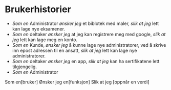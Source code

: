 # Brukerhistorier

* _Som en_ Administrator _ønsker jeg_ et biblotek med maler, _slik at jeg_ lett kan lage nye eksamener.
* _Som en_ deltaker _ønsker jeg_ at jeg kan registrere meg med google, _slik at jeg_ lett kan lage meg en konto.
* _Som en_ Kunde, _ønsker jeg_ å kunne lage nye administratorer, ved å skrive inn epost adressen til en ansatt, _slik at jeg_ lett kan lage nye administratorer.
* _Som en_ deltaker _ønsker jeg_ en app, _slik at jeg_ kan ha sertifikatene lett tilgjengelig.
* _Som en_ Administrator


Som en[bruker] Ønsker jeg en[funksjon] Slik at jeg [oppnår en verdi]